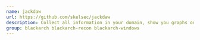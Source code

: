 ```yaml
---
name: jackdaw
url: https://github.com/skelsec/jackdaw
description: Collect all information in your domain, show you graphs on how domain objects interact with each-other and how to exploit these interactions.
group: blackarch blackarch-recon blackarch-windows
---
```

